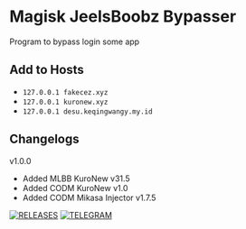 # Magisk JeelsBoobz Bypasser
Program to bypass login some app

## Add to Hosts
- `127.0.0.1 fakecez.xyz`
- `127.0.0.1 kuronew.xyz`
- `127.0.0.1 desu.keqingwangy.my.id`

## Changelogs
v1.0.0
- Added MLBB KuroNew v31.5
- Added CODM KuroNew v1.0
- Added CODM Mikasa Injector v1.7.5


[![RELEASES](https://img.shields.io/github/downloads/JeelsBoobz/JeelsBypasser/total.svg)](https://github.com/JeelsBoobz/JeelsBypasser/releases)
[![TELEGRAM](https://img.shields.io/badge/Telegram%20-Join%20Channel%20-blue)](https://t.me/JeelsBoobz)